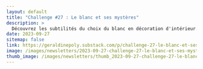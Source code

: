 ```yaml
---
layout: default
title: "Challenge #27 : Le blanc et ses mystères"
description: >
  Découvrez les subtilités du choix du blanc en décoration d'intérieur. Au-delà de sa neutralité et simplicité, le blanc peut être vibrant et actif. Toutefois, une surutilisation peut rendre un espace impersonnel et affecter votre bien-être psychologique. Apprenez comment rehausser le blanc avec des "faux blancs", des éléments architecturaux contrastés et l'ajout de couleurs complémentaires. Ne négligez pas le pouvoir des couleurs : le vert pour équilibrer, le bleu pour revigorer. Intégrez les nuances et vivez dans un espace harmonieux.
date: 2023-09-27
sitemap: false
link: https://geraldinepoly.substack.com/p/challenge-27-le-blanc-et-ses-mysteres
image: /images/newsletters/2023-09-27-challenge-27-le-blanc-et-ses-mystres.jpg
thumb_image: /images/newsletters/thumb_2023-09-27-challenge-27-le-blanc-et-ses-mystres.jpg
---
```

